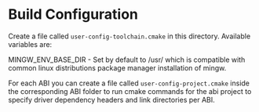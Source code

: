 # Build Configuration

Create a file called <code>user-config-toolchain.cmake</code> in this directory. Available variables are:

MINGW_ENV_BASE_DIR - Set by default to /usr/ which is compatible with common linux distributions package manager installation of mingw.

For each ABI you can create a file called <code>user-config-project.cmake</code> inside the corresponding ABI folder
to run cmake commands for the abi project to specify driver dependency headers and link directories per ABI.